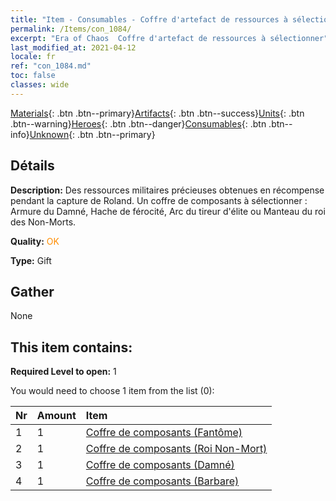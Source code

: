 ```yaml
---
title: "Item - Consumables - Coffre d'artefact de ressources à sélectionner"
permalink: /Items/con_1084/
excerpt: "Era of Chaos  Coffre d'artefact de ressources à sélectionner"
last_modified_at: 2021-04-12
locale: fr
ref: "con_1084.md"
toc: false
classes: wide
---
```

 [Materials](/fr/Items/){: .btn .btn--primary}[Artifacts](/fr/Items/Artifacts/){: .btn .btn--success}[Units](/fr/Items/Units/){: .btn .btn--warning}[Heroes](/fr/Items/Heroes/){: .btn .btn--danger}[Consumables](/fr/Items/Consumables/){: .btn .btn--info}[Unknown](/fr/Items/Unknown/){: .btn .btn--primary}

## Détails
 **Description:** Des ressources militaires précieuses obtenues en récompense pendant la capture de Roland. Un coffre de composants à sélectionner : Armure du Damné, Hache de férocité, Arc du tireur d'élite ou Manteau du roi des Non-Morts.

 **Quality:** <span style="color: #FF8C00">OK</span>

 **Type:** Gift

## Gather

  None

## This item contains:

 **Required Level to open:** 1

 You would need to choose 1 item from the list (0):

  | Nr | Amount |     Item    |
  |:---|:-------|:------------|
  | 1 | 1 | [Coffre de composants (Fantôme)](/fr/Items/con_1339/) | 
  | 2 | 1 | [Coffre de composants (Roi Non-Mort)](/fr/Items/con_1340/) | 
  | 3 | 1 | [Coffre de composants (Damné)](/fr/Items/con_1341/) | 
  | 4 | 1 | [Coffre de composants (Barbare)](/fr/Items/con_1342/) | 
